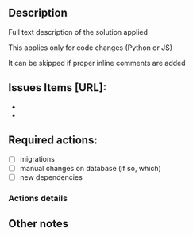 ## Description

Full text description of the solution applied

This applies only for code changes (Python or JS)

It can be skipped if proper inline comments are added

## Issues Items [URL]:

*
*

## Required actions:

* [ ] migrations
* [ ] manual changes on database (if so, which)
* [ ] new dependencies

### Actions details


## Other notes
